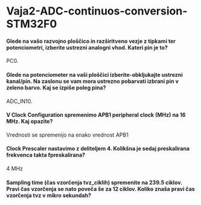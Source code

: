 # Vaja2-ADC-continuos-conversion-STM32F0
<h4> Glede na vašo razvojno ploščico in razširitveno vezje z tipkami ter potenciometri, izberite ustrezni analogni vhod. Kateri pin je to?  </h4>
<p> PC0. </p>
<h4> Glede na potenciometer na vaši ploščici izberite-obkljukajte ustrezni kanal/pin. Na zaslonu se vam mora ustrezno pobarvati izbrani pin v zeleno barvo. Kaj se izpiše poleg pina? </h4>
<p> ADC_IN10. </p>
<h4> V Clock Configuration spremenimo APB1 peripheral clock (MHz) na 16 MHz. Kaj opazite? </h4>
<p> Vrednosti se spremenijo na enako vrednost APB1 </p>
<h4> Clock Prescaler nastavimo z deliteljem 4. Kolikšna je sedaj preskalirana frekvenca takta fpreskalirana?</h4>
<p> 4 MHz</p>
<h4>Sampling time (čas vzorčenja tvz_ciklih) spremenite na 239.5 ciklov. Pravi čas vzorčenja se nato poveča še za 12 ciklov. Koliko znaša pravi čas vzorčenja tvz v mikro sekundah?</h4>
